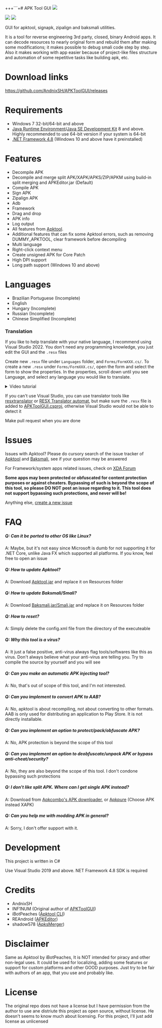 +++´´´+# APK Tool GUI
![](Assets/Image.png)

[![](https://img.shields.io/github/downloads/AndnixSH/APKToolGUI/total?style=for-the-badge)](https://github.com/AndnixSH/APKToolGUI/releases) [![](https://img.shields.io/github/v/release/andnixsh/APKToolGUI?style=for-the-badge)](https://github.com/AndnixSH/APKToolGUI/releases)

GUI for apktool, signapk, zipalign and baksmali utilities.

It is a tool for reverse engineering 3rd party, closed, binary Android apps. It can decode resources to nearly original form and rebuild them after making some modifications; it makes possible to debug smali code step by step. Also it makes working with app easier because of project-like files structure and automation of some repetitive tasks like building apk, etc.

# Download links
https://github.com/AndnixSH/APKToolGUI/releases

# Requirements
- Windows 7 32-bit/64-bit and above
- [Java Runtime Environment](https://www.java.com/en/)/[Java SE Development Kit](https://www.oracle.com/java/technologies/downloads/) 8 and above. Highly recommended to use 64-bit version if your system is 64-bit
- [.NET Framework 4.8](https://dotnet.microsoft.com/en-us/download/dotnet-framework/net48) (Windows 10 and above have it preinstalled)

# Features
- Decompile APK
- Decompile and merge split APK/XAPK/APKS/ZIP/APKM using build-in split merging and APKEditor.jar (Default)
- Compile APK
- Sign APK
- Zipalign APK
- Adb
- Framework
- Drag and drop
- APK info
- Log output
- All features from [Apktool](https://ibotpeaches.github.io/Apktool/documentation/).
- Additional features that can fix some Apktool errors, such as removing DUMMY_APKTOOL, clear framework before decompiling
- Multi language
- Right-click context menu
- Create unsigned APK for Core Patch
- High DPI support
- Long path support (Windows 10 and above) 

# Languages
- Brazilian Portuguese (Incomplete)
- English
- Hungary (Incomplete)
- Russian (Incomplete)
- Chinese Simplified (Incomplete)

### Translation
If you like to help translate with your native language, I recommend using Visual Studio 2022. You don't need any programming knowledge, you just edit the GUI and the `.resx` files

Create new `.resx` file under `Languages` folder, and `Forms/FormXXX.cs/`. To create a new `.resx` under `Forms/FormXXX.cs/`, open the form and select the form to show the properties. In the properties, scroll down until you see Language, and select any language you would like to translate.

<details>

<summary>Video tutorial</summary>

https://user-images.githubusercontent.com/40742924/227244601-6f796141-ac2d-4c60-b5cd-7f6872604cd7.mp4
  
</details>

If you can't use Visual Studio, you can use translator tools like [resxtranslator](https://github.com/HakanL/resxtranslator) or [RESX Translator automat](https://www.utilstudio.com/en/resx-translator/), but make sure the `.resx` file is added to [APKToolGUI.csproj](https://github.com/AndnixSH/APKToolGUI/blob/master/APKToolGUI/APKToolGUI.csproj), otherwise Visual Studio would not be able to detect it

Make pull request when you are done

# Issues
Issues with Apktool? Please do cursory search of the issue tracker of [Apktool](https://github.com/iBotPeaches/Apktool/issues?q=is%3Aissue) and [Baksmali](https://github.com/JesusFreke/smali/issues?q=is%3Aissue), see if your question may be answered

For Framework/system apps related issues, check on [XDA Forum](https://forum.xda-developers.com/)

**Some apps may been protected or obfuscated for content protection purposes or against cheaters. Bypassing of such is beyond the scope of this tool, so please DO NOT post an issue regarding to it. This tool does not support bypassing such protections, and never will be!**

Anything else, [create a new issue](https://github.com/AndnixSH/APKToolGUI/issues)

# FAQ
##### Q: Can it be ported to other OS like Linux?
A: Maybe, but it's not easy since Microsoft is dumb for not supporting it for .NET Core, unlike Java FX which supported all platforms. If you know, feel free to open an issue

##### Q: How to update Apktool?
A: Download [Apktool.jar](https://github.com/iBotPeaches/Apktool/releases) and replace it on Resources folder

##### Q: How to update Baksmali/Smali?
A: Download [Baksmali.jar/Smali.jar](https://bitbucket.org/JesusFreke/smali/downloads/) and replace it on Resources folder

##### Q: How to reset?
A: Simply delete the config.xml file from the directory of the executeable

##### Q: Why this tool is a virus?
A: It just a false positive, anti-virus always flag tools/softwares like this as virus. Don't always believe what your anti-virus are telling you. Try to compile the source by yourself and you will see

##### Q: Can you make an automatic APK injecting tool?
A: No, that's out of scope of this tool, and I'm not interested.

##### Q: Can you implement to convert APK to AAB?
A: No, apktool is about recompiling, not about converting to other formats. AAB is only used for distributing an application to Play Store. It is not directly installable.

##### Q: Can you implement an option to protect/pack/obfuscate APK?
A: No, APK protection is beyond the scope of this tool

##### Q: Can you implement an option to deobfuscate/unpack APK or bypass anti-cheat/security?
A: No, they are also beyond the scope of this tool. I don't condone bypassing such protections

##### Q: I don't like split APK. Where can I get single APK instead?
A: Download from [Apkcombo's APK downloader](https://apkcombo.com/downloader/), or [Apkpure](https://apkpure.com/) (Choose APK instead XAPK)

##### Q: Can you help me with modding APK in general?
A: Sorry, I don't offer support with it.

# Development
This project is written in C#

Use Visual Studio 2019 and above. NET Framework 4.8 SDK is required

# Credits
- AndnixSH
- INF1NUM (Original author of [APKToolGUI](https://github.com/INF1NUM/APKToolGUI))
- iBotPeaches ([Apktool CLI](https://ibotpeaches.github.io/Apktool/))
- REAndroid ([APKEditor](https://github.com/REAndroid/APKEditor))
- shadow578 ([ApksMerger](https://github.com/shadow578/ApksMerger))

# Disclaimer
Same as Apktool by iBotPeaches, It is NOT intended for piracy and other non-legal uses. It could be used for localizing, adding some features or support for custom platforms and other GOOD purposes. Just try to be fair with authors of an app, that you use and probably like.

# License
The original repo does not have a license but I have permission from the author to use ane distriute this project as open source, without license. He doesn't seems to know much about licensing. For this project, I'll just add license as unlicensed
